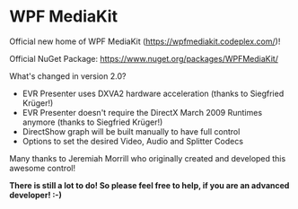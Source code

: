 # WPF MediaKit

Official new home of WPF MediaKit (https://wpfmediakit.codeplex.com/)!

Official NuGet Package: https://www.nuget.org/packages/WPFMediaKit/

What's changed in version 2.0?
- EVR Presenter uses DXVA2 hardware acceleration (thanks to Siegfried Krüger!)
- EVR Presenter doesn't require the DirectX  March 2009 Runtimes anymore (thanks to Siegfried Krüger!)
- DirectShow graph will be built manually to have full control
- Options to set the desired Video, Audio and Splitter Codecs

Many thanks to Jeremiah Morrill who originally created and developed this awesome control!

**There is still a lot to do! So please feel free to help, if you are an advanced developer! :-)**
